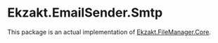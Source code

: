 ﻿# Ekzakt.EmailSender.Smtp
This package is an actual implementation of [Ekzakt.FileManager.Core](https://github.com/Ekzakt/Ekzakt.FileManager/tree/master/Ekzakt.FileManager.Core).
